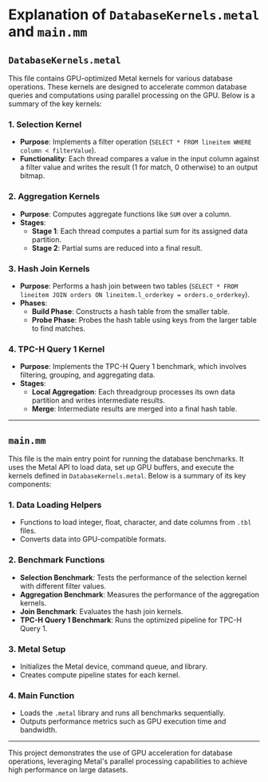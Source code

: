 # Explanation of `DatabaseKernels.metal` and `main.mm`

## `DatabaseKernels.metal`
This file contains GPU-optimized Metal kernels for various database operations. These kernels are designed to accelerate common database queries and computations using parallel processing on the GPU. Below is a summary of the key kernels:

### 1. **Selection Kernel**
- **Purpose**: Implements a filter operation (`SELECT * FROM lineitem WHERE column < filterValue`).
- **Functionality**: Each thread compares a value in the input column against a filter value and writes the result (1 for match, 0 otherwise) to an output bitmap.

### 2. **Aggregation Kernels**
- **Purpose**: Computes aggregate functions like `SUM` over a column.
- **Stages**:
  - **Stage 1**: Each thread computes a partial sum for its assigned data partition.
  - **Stage 2**: Partial sums are reduced into a final result.

### 3. **Hash Join Kernels**
- **Purpose**: Performs a hash join between two tables (`SELECT * FROM lineitem JOIN orders ON lineitem.l_orderkey = orders.o_orderkey`).
- **Phases**:
  - **Build Phase**: Constructs a hash table from the smaller table.
  - **Probe Phase**: Probes the hash table using keys from the larger table to find matches.

### 4. **TPC-H Query 1 Kernel**
- **Purpose**: Implements the TPC-H Query 1 benchmark, which involves filtering, grouping, and aggregating data.
- **Stages**:
  - **Local Aggregation**: Each threadgroup processes its own data partition and writes intermediate results.
  - **Merge**: Intermediate results are merged into a final hash table.

---

## `main.mm`
This file is the main entry point for running the database benchmarks. It uses the Metal API to load data, set up GPU buffers, and execute the kernels defined in `DatabaseKernels.metal`. Below is a summary of its key components:

### 1. **Data Loading Helpers**
- Functions to load integer, float, character, and date columns from `.tbl` files.
- Converts data into GPU-compatible formats.

### 2. **Benchmark Functions**
- **Selection Benchmark**: Tests the performance of the selection kernel with different filter values.
- **Aggregation Benchmark**: Measures the performance of the aggregation kernels.
- **Join Benchmark**: Evaluates the hash join kernels.
- **TPC-H Query 1 Benchmark**: Runs the optimized pipeline for TPC-H Query 1.

### 3. **Metal Setup**
- Initializes the Metal device, command queue, and library.
- Creates compute pipeline states for each kernel.

### 4. **Main Function**
- Loads the `.metal` library and runs all benchmarks sequentially.
- Outputs performance metrics such as GPU execution time and bandwidth.

---

This project demonstrates the use of GPU acceleration for database operations, leveraging Metal's parallel processing capabilities to achieve high performance on large datasets.